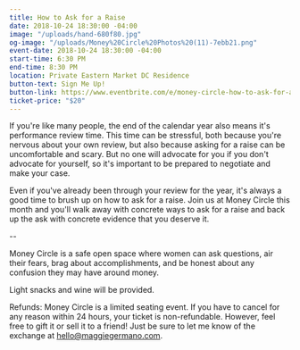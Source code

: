 ```yaml
---
title: How to Ask for a Raise
date: 2018-10-24 18:30:00 -04:00
image: "/uploads/hand-680f80.jpg"
og-image: "/uploads/Money%20Circle%20Photos%20(11)-7ebb21.png"
event-date: 2018-10-24 18:30:00 -04:00
start-time: 6:30 PM
end-time: 8:30 PM
location: Private Eastern Market DC Residence
button-text: Sign Me Up!
button-link: https://www.eventbrite.com/e/money-circle-how-to-ask-for-a-raise-tickets-49618103082
ticket-price: "$20"
---
```


If you're like many people, the end of the calendar year also means it's performance review time. This time can be stressful, both because you're nervous about your own review, but also because asking for a raise can be uncomfortable and scary. But no one will advocate for you if you don't advocate for yourself, so it's important to be prepared to negotiate and make your case.

Even if you've already been through your review for the year, it's always a good time to brush up on how to ask for a raise. Join us at Money Circle this month and you'll walk away with concrete ways to ask for a raise and back up the ask with concrete evidence that you deserve it.

--

Money Circle is a safe open space where women can ask questions, air their fears, brag about accomplishments, and be honest about any confusion they may have around money.

Light snacks and wine will be provided.

Refunds: Money Circle is a limited seating event. If you have to cancel for any reason within 24 hours, your ticket is non-refundable. However, feel free to gift it or sell it to a friend! Just be sure to let me know of the exchange at [hello@maggiegermano.com](mailto:hello@maggiegermano.com).